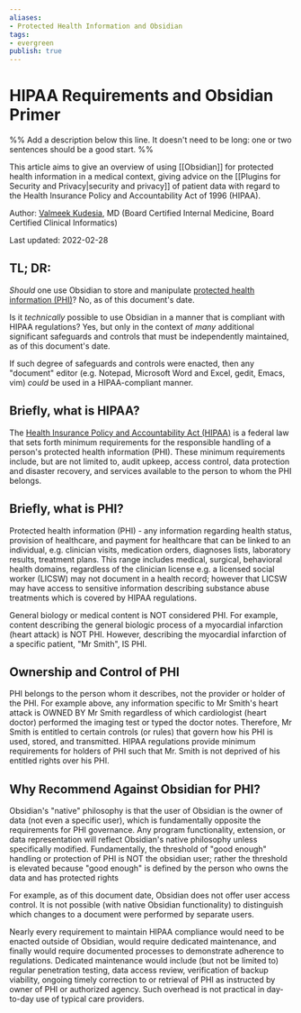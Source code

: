 ```yaml
---
aliases: 
- Protected Health Information and Obsidian
tags:
- evergreen
publish: true
---
```


# HIPAA Requirements and Obsidian Primer

%% Add a description below this line. It doesn't need to be long: one or two sentences should be a good start. %%

This article aims to give an overview of using [[Obsidian]] for protected health information in a medical context, giving advice on the [[Plugins for Security and Privacy|security and privacy]] of patient data with regard to the Health Insurance Policy and Accountability Act of 1996 (HIPAA).

Author: [Valmeek Kudesia](https://www.linkedin.com/in/valmeekkudesia), MD (Board Certified Internal Medicine, Board Certified Clinical Informatics)

Last updated: 2022-02-28

## TL; DR:
*Should* one use Obsidian to store and manipulate [protected health information (PHI)](https://www.hhs.gov/answers/hipaa/what-is-phi/index.html)? No, as of this document's date.

Is it *technically* possible to use Obsidian in a manner that is compliant with HIPAA regulations? Yes, but only in the context of *many* additional significant safeguards and controls that must be independently maintained, as of this document's date.

If such degree of safeguards and controls were enacted, then any "document" editor (e.g. Notepad, Microsoft Word and Excel, gedit, Emacs, vim) *could* be used in a HIPAA-compliant manner.

## Briefly, what is HIPAA?
The [Health Insurance Policy and Accountability Act (HIPAA)](https://www.cdc.gov/phlp/publications/topic/hipaa.html) is a federal law that sets forth minimum requirements for the responsible handling of a person's protected health information (PHI). These minimum requirements include, but are not limited to, audit upkeep, access control, data protection and disaster recovery, and services available to the person to whom the PHI belongs.

## Briefly, what is PHI?
Protected health information (PHI) - any information regarding health status, provision of healthcare, and payment for healthcare that can be linked to an individual, e.g. clinician visits, medication orders, diagnoses lists, laboratory results, treatment plans. This range includes medical, surgical, behavioral health domains, regardless of the clinician license e.g. a licensed social worker (LICSW) may not document in a health record; however that LICSW may have access to sensitive information describing substance abuse treatments which is covered by HIPAA regulations.

General biology or medical content is NOT considered PHI. For example, content describing the general biologic process of a myocardial infarction (heart attack) is NOT PHI. However, describing the myocardial infarction of a specific patient, "Mr Smith", IS PHI.

## Ownership and Control of PHI
PHI belongs to the person whom it describes, not the provider or holder of the PHI. For example above, any information specific to Mr Smith's heart attack is OWNED BY Mr Smith regardless of which cardiologist (heart doctor) performed the imaging test or typed the doctor notes. Therefore, Mr Smith is entitled to certain controls (or rules) that govern how his PHI is used, stored, and transmitted. HIPAA regulations provide minimum requirements for holders of PHI such that Mr. Smith is not deprived of his entitled rights over his PHI.

## Why Recommend Against Obsidian for PHI?
Obsidian's "native" philosophy is that the user of Obsidian is the owner of data (not even a specific user), which is fundamentally opposite the requirements for PHI governance. Any program functionality, extension, or data representation will reflect Obsidian's native philosophy unless specifically modified. Fundamentally, the threshold of "good enough" handling or  protection of PHI is NOT the obsidian user; rather the threshold is elevated because "good enough" is defined by the person who owns the data and has protected rights

For example, as of this document date, Obsidian does not offer user access control. It is not possible (with native Obsidian functionality) to distinguish which changes to a document were performed by separate users.

Nearly every requirement to maintain HIPAA compliance would need to be enacted outside of Obsidian, would require dedicated maintenance, and finally would require documented processes to demonstrate adherence to regulations. Dedicated maintenance would include (but not be limited to) regular penetration testing, data access review, verification of backup viability, ongoing timely correction to or retrieval of PHI as instructed by owner of PHI or authorized agency. Such overhead is not practical in day-to-day use of typical care providers.